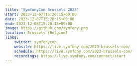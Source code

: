```yaml
---
title: "SymfonyCon Brussels 2023"
start: 2023-12-07T15:20:15+09:00
date: 2023-12-07T15:20:15+09:00
end: 2023-12-08T15:20:15+09:00
image: https://github.com/symfony.png
location: Brussels (Belgium)
links:
    twitter: symfonycon
    website: https://live.symfony.com/2023-brussels-con/
    schedule: https://live.symfony.com/2023-brussels-con/
    recordings: https://live.symfony.com/connect/start
---
```

<!-- 
Lorem ipsum dolor sit amet, consectetur adipiscing elit. Phasellus vitae nunc non tellus euismod pretium. Nam justo dui, venenatis in fermentum sit amet, vulputate ut enim. Aenean finibus felis id egestas aliquet. Proin urna ex, cursus dignissim aliquam quis, consectetur vel lorem. Sed non eleifend eros. Aliquam id molestie urna. Sed pretium finibus lorem, vitae egestas velit semper sit amet. Vestibulum imperdiet nunc ac nulla gravida, posuere pulvinar urna faucibus.  -->